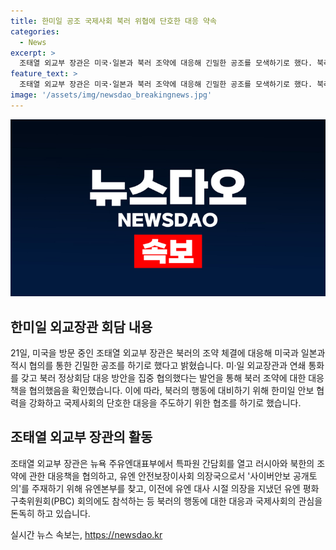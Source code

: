 ```yaml
---
title: 한미일 공조 국제사회 북러 위협에 단호한 대응 약속
categories:
  - News
excerpt: >
  조태열 외교부 장관은 미국·일본과 북러 조약에 대응해 긴밀한 공조를 모색하기로 했다. 북러의 포괄적인 전략적 동반자 관계에 관한 조약에 대해 미·일 외교장관과 연쇄 통화를 통해 북러 정상회담 대응 방안을 논의했다. 미·일 외교장관과의 긴밀한 협의는 한미일 공조 체제가 작동하고 있다는 증거로 평가되고 있다. 또한, 조 장관은 유엔에서 북러의 위협을 알리고 국제사회의 단합된 대응을 이끌어내는 데 기여했다.
feature_text: >
  조태열 외교부 장관은 미국·일본과 북러 조약에 대응해 긴밀한 공조를 모색하기로 했다. 북러의 포괄적인 전략적 동반자 관계에 관한 조약에 대해 미·일 외교장관과 연쇄 통화를 통해 북러 정상회담 대응 방안을 논의했다. 미·일 외교장관과의 긴밀한 협의는 한미일 공조 체제가 작동하고 있다는 증거로 평가되고 있다. 또한, 조 장관은 유엔에서 북러의 위협을 알리고 국제사회의 단합된 대응을 이끌어내는 데 기여했다.
image: '/assets/img/newsdao_breakingnews.jpg'
---
```


<p><img src="/assets/img/newsdao_breakingnews.jpg" alt="implanttips 속보" /></p>

<h2 data-ke-size="size26">한미일 외교장관 회담 내용</h2>

<p data-ke-size="size16">21일, 미국을 방문 중인 조태열 외교부 장관은 북러의 조약 체결에 대응해 미국과 일본과 적시 협의를 통한 긴밀한 공조를 하기로 했다고 밝혔습니다. 미·일 외교장관과 연쇄 통화를 갖고 북러 정상회담 대응 방안을 집중 협의했다는 발언을 통해 북러 조약에 대한 대응책을 협의했음을 확인했습니다. 이에 따라, 북러의 행동에 대비하기 위해 한미일 안보 협력을 강화하고 국제사회의 단호한 대응을 주도하기 위한 협조를 하기로 했습니다.</p>

<h2 data-ke-size="size26">조태열 외교부 장관의 활동</h2>

<p data-ke-size="size16">조태열 외교부 장관은 뉴욕 주유엔대표부에서 특파원 간담회를 열고 러시아와 북한의 조약에 관한 대응책을 협의하고, 유엔 안전보장이사회 의장국으로서 '사이버안보 공개토의'를 주재하기 위해 유엔본부를 찾고, 이전에 유엔 대사 시절 의장을 지냈던 유엔 평화구축위원회(PBC) 회의에도 참석하는 등 북러의 행동에 대한 대응과 국제사회의 관심을 돈독히 하고 있습니다.</p>
실시간 뉴스 속보는, <a href="https://newsdao.kr" rel="dofollow">https://newsdao.kr</a>


